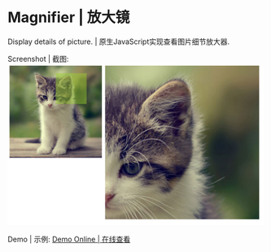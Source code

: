 # Magnifier | 放大镜
Display details of picture. | 原生JavaScript实现查看图片细节放大器.

Screenshot | 截图:
<img src="img/magnifier.png"/>

Demo | 示例:
[Demo Online | 在线查看](https://www.f2td.com/Magnifier/Magnifier.html)
